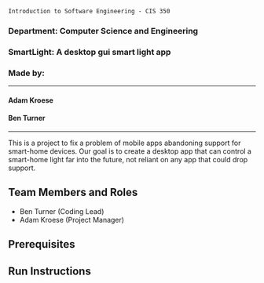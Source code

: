 ```
Introduction to Software Engineering - CIS 350
```
### Department: Computer Science and Engineering

### SmartLight: A desktop gui smart light app

### Made by:
---
#### Adam Kroese
#### Ben Turner
---

This is a project to fix a problem of mobile apps abandoning support for
smart-home devices. Our goal is to create a desktop app that can control
a smart-home light far into the future, not reliant on any app that could
drop support.

## Team Members and Roles

* Ben Turner (Coding Lead)
* Adam Kroese (Project Manager)

## Prerequisites

## Run Instructions
